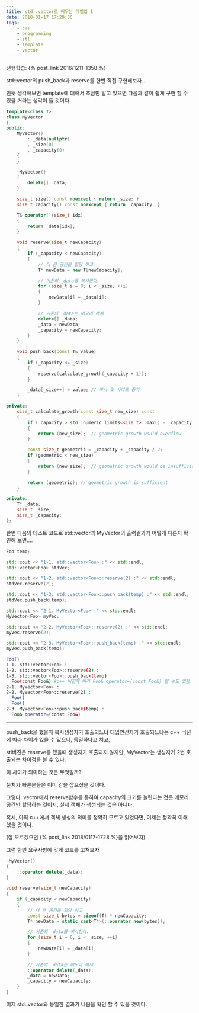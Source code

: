 ```yaml
---
title: std::vector로 배우는 레벨업 1
date: 2018-01-17 17:29:36
tags:
	- c++
	- programming
	- stl
	- template
	- vector
---
```


선행학습: {% post_link 2016/1211-1358 %}

std::vector의 push_back과 reserve를 한번 직접 구현해보자..

언뜻 생각해보면 template에 대해서 조금만 알고 있으면 다음과 같이 쉽게 구현 할 수 있을 거라는 생각이 들 것이다.

```C++
template<class T>
class MyVector
{
public:
	MyVector()
		: _data(nullptr)
		, _size(0)
		, _capacity(0)
	{
	}

	~MyVector()
	{
		delete[] _data;
	}

	size_t size() const noexcept { return _size; }
	size_t capacity() const noexcept { return _capacity; }

	T& operator[](size_t idx)
	{
		return _data[idx];
	}

	void reserve(size_t newCapacity)
	{
		if (_capacity < newCapacity)
		{
			// 더 큰 공간을 할당 하고
			T* newData = new T[newCapacity];

			// 기존의 _data를 복사한다.
			for (size_t i = 0; i < _size; ++i)
			{
				newData[i] = _data[i];
			}

			// 기존의 _data는 메모리 해제
			delete[] _data;
			_data = newData;
			_capacity = newCapacity;
		}
	}

	void push_back(const T& value)
	{
		if (_capacity <= _size)
		{
			reserve(calculate_growth(_capacity + 1));
		}

		_data[_size++] = value; // 복사 및 사이즈 증가
	}

private:
	size_t calculate_growth(const size_t new_size) const
	{
		if (_capacity > std::numeric_limits<size_t>::max() - _capacity / 2)
		{
			return (new_size);	// geometric growth would overflow
		}

		const size_t geometric = _capacity + _capacity / 2;
		if (geometric < new_size)
		{
			return (new_size);	// geometric growth would be insufficient
		}

		return (geometric);	// geometric growth is sufficient
	}

private:
	T* _data;
	size_t _size;
	size_t _capacity;
};
```

한번 다음의 테스트 코드로 std::vector과 MyVector의 출력결과가 어떻게 다른지 확인해 보면....

```C++
Foo temp;

std::cout << "1-1. std::vector<Foo> :" << std::endl;
std::vector<Foo> stdVec;

std::cout << "1-2. std::vector<Foo>::reserve(2) :" << std::endl;
stdVec.reserve(2);

std::cout << "1-3. std::vector<Foo>::push_back(temp) :" << std::endl;
stdVec.push_back(temp);

std::cout << "2-1. MyVector<Foo> :" << std::endl;
MyVector<Foo> myVec;

std::cout << "2-2. MyVector<Foo>::reserve(2) :" << std::endl;
myVec.reserve(2);

std::cout << "2-3. MyVector<Foo>::push_back(temp) :" << std::endl;
myVec.push_back(temp);
```

```bash
Foo()
1-1. std::vector<Foo> :
1-2. std::vector<Foo>::reserve(2) :
1-3. std::vector<Foo>::push_back(temp) :
  Foo(const Foo&) #c++ 버젼에 따라 Foo& operator=(const Foo&) 일 수도 있음
2-1. MyVector<Foo> :
2-2. MyVector<Foo>::reserve(2) :
  Foo()
  Foo()
2-3. MyVector<Foo>::push_back(temp) :
  Foo& operator=(const Foo&)
```
---

push_back을 했을때 복사생성자가 호출되느냐 대입연산자가 호출되느냐는 c++ 버젼에 따라 차이가 있을 수 있으니, 동일하다고 치고,

stl버젼은 reserve를 했을때 생성자가 호출되지 않지만, MyVector는 생성자가 2번 호출되는 차이점을 볼 수 있다.

이 차이가 의미하는 것은 무엇일까?



눈치가 빠른분들은 이미 감을 잡으셨을 것이다.

그렇다. vector에서 reserve함수를 통하여 capacity의 크기를 늘린다는 것은 메모리공간만 할당하는 것이지, 실제 객체가 생성되는 것은 아니다.

혹시, 아직 c++에서 객체 생성의 의미를 정확히 모르고 있었다면, 이제는 정확히 이해 했을 것이다.

(잘 모르겠으면 {% post_link 2018/0117-1728 %}을 읽어보자)


그럼 한번 요구사항에 맞게 코드를 고쳐보자

```C++
~MyVector()
{
	::operator delete(_data);
}

void reserve(size_t newCapacity)
{
	if (_capacity < newCapacity)
	{
		// 더 큰 공간을 할당 하고
		const size_t bytes = sizeof(T) * newCapacity;
		T* newData = static_cast<T*>(::operator new(bytes));

		// 기존의 _data를 복사한다.
		for (size_t i = 0; i < _size; ++i)
		{
			newData[i] = _data[i];
		}

		// 기존의 _data는 메모리 해제
		::operator delete(_data);
		_data = newData;
		_capacity = newCapacity;
	}
}
```

이제 std::vector와 동일한 결과가 나옴을 확인 할 수 있을 것이다.
